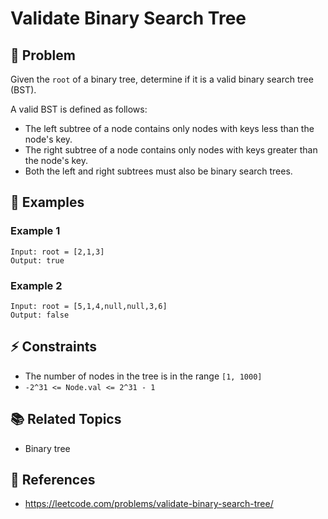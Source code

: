 # Validate Binary Search Tree

## 🚀 Problem  
Given the `root` of a binary tree, determine if it is a valid binary search tree (BST).

A valid BST is defined as follows:
- The left subtree of a node contains only nodes with keys less than the node's key.
- The right subtree of a node contains only nodes with keys greater than the node's key.
- Both the left and right subtrees must also be binary search trees.

## 📝 Examples  

### Example 1

```
Input: root = [2,1,3]
Output: true
```

### Example 2

```
Input: root = [5,1,4,null,null,3,6]
Output: false
```

## ⚡ Constraints  
- The number of nodes in the tree is in the range `[1, 1000]`
- `-2^31 <= Node.val <= 2^31 - 1`

## 📚 Related Topics  
- Binary tree

## 🔗 References  
- https://leetcode.com/problems/validate-binary-search-tree/
